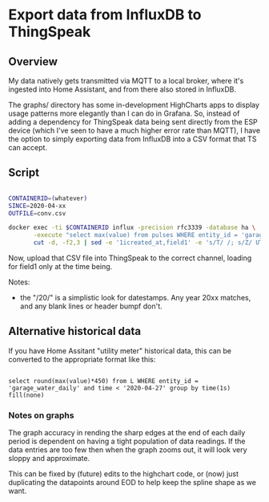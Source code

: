 # Export data from InfluxDB to ThingSpeak

## Overview

My data natively gets transmitted via MQTT to a local broker, where it's 
ingested into Home Assistant, and from there also stored in InfluxDB.

The graphs/ directory has some in-development HighCharts apps to display
usage patterns more elegantly than I can do in Grafana.  So, instead of
adding a dependency for ThingSpeak data being sent directly from the ESP
device (which I've seen to have a much higher error rate than MQTT), I have
the option to simply exporting data from InfluxDB into a CSV format that
TS can accept.


## Script

````bash

CONTAINERID=(whatever)
SINCE=2020-04-xx
OUTFILE=conv.csv

docker exec -ti $CONTAINERID influx -precision rfc3339 -database ha \
       -execute "select max(value) from pulses WHERE entity_id = 'garage_waterflow_pulses' and time > '$SINCE' group by time(1s) fill(none)" -format csv | \
       cut -d, -f2,3 | sed -e '1icreated_at,field1' -e 's/T/ /; s/Z/ UTC/; s/\r$//; /20/!d' > $OUTFILE

````

Now, upload that CSV file into ThingSpeak to the correct channel, loading for
field1 only at the time being.

Notes: 

* the "/20/" is a simplistic look for datestamps.  Any year 20xx matches, and any
blank lines or header bumpf don't.



## Alternative historical data

If you have Home Assitant "utility meter" historical data, this can be converted
to the appropriate format like this:

````InfluxQL

select round(max(value)*450) from L WHERE entity_id = 'garage_water_daily' and time < '2020-04-27' group by time(1s) fill(none)

````


### Notes on graphs

The graph accuracy in rending the sharp edges at the end of each daily period
is dependent on having a tight population of data readings.  If the data entries
are too few then when the graph zooms out, it will look very sloppy and approximate.

This can be fixed by (future) edits to the highchart code, or (now) just duplicating
the datapoints around EOD to help keep the spline shape as we want.


